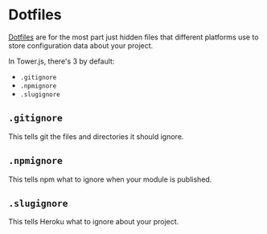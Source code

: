 # Dotfiles

[Dotfiles](https://github.com/search?q=dotfiles&type=Everything&repo=&langOverride=&start_value=1) are for the most part just hidden files that different platforms use to store configuration data about your project.

In Tower.js, there's 3 by default:

- `.gitignore`
- `.npmignore`
- `.slugignore`

## `.gitignore`

This tells git the files and directories it should ignore.

## `.npmignore`

This tells npm what to ignore when your module is published.

## `.slugignore`

This tells Heroku what to ignore about your project.